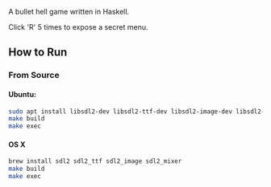 A bullet hell game written in Haskell.

Click 'R' 5 times to expose a secret menu.

## How to Run

### From Source

#### Ubuntu:

```sh
sudo apt install libsdl2-dev libsdl2-ttf-dev libsdl2-image-dev libsdl2-mixer-dev
make build
make exec
```

#### OS X

```sh
brew install sdl2 sdl2_ttf sdl2_image sdl2_mixer
make build
make exec
```

